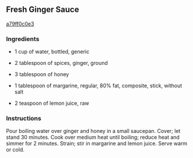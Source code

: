 ## Fresh Ginger Sauce

[a79ff0c0e3](http://www.food.com/recipe/fresh-ginger-sauce-299733)

### Ingredients

 - 1 cup of water, bottled, generic

 - 2 tablespoon of spices, ginger, ground

 - 3 tablespoon of honey

 - 1 tablespoon of margarine, regular, 80% fat, composite, stick, without salt

 - 2 teaspoon of lemon juice, raw

### Instructions

Pour boiling water over ginger and honey in a small saucepan. Cover; let stand 30 minutes. Cook over medium heat until boiling; reduce heat and simmer for 2 minutes. Strain; stir in margarine and lemon juice. Serve warm or cold.